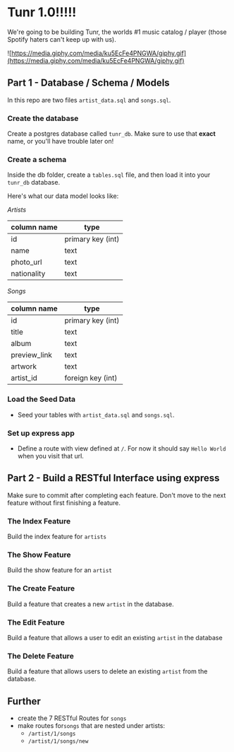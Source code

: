 # Tunr 1.0!!!!!

We're going to be building Tunr, the worlds #1 music catalog / player (those
Spotify haters can't keep up with us).

![https://media.giphy.com/media/ku5EcFe4PNGWA/giphy.gif](https://media.giphy.com/media/ku5EcFe4PNGWA/giphy.gif)

## Part 1 - Database / Schema / Models

In this repo are two files `artist_data.sql` and `songs.sql`.

### Create the database

Create a postgres database called `tunr_db`. Make sure to use that **exact**
name, or you'll have trouble later on!

### Create a schema

Inside the db folder, create a `tables.sql` file, and then load it into your
`tunr_db` database.

Here's what our data model looks like:

*Artists*

| column name  | type |
|--------------|------|
| id   | primary key (int) |
| name | text |
| photo_url | text |
| nationality | text |

*Songs*

| column name  | type |
|--------------|------|
|id | primary key (int) |
|title | text |
|album | text |
|preview_link | text |
|artwork | text |
|artist_id | foreign key (int) |


### Load the Seed Data
- Seed your tables with `artist_data.sql` and `songs.sql`.

### Set up express app
- Define a route with view defined at `/`. For now it should say `Hello World` when you visit that url.

## Part 2 - Build a RESTful Interface using express

Make sure to commit after completing each feature. Don't move to the next feature without first finishing a feature.

### The Index Feature

Build the index feature for `artists`

### The Show Feature

Build the show feature for an `artist`

### The Create Feature

Build a feature that creates a new `artist` in the database.

### The Edit Feature

Build a feature that allows a user to edit an existing `artist` in the database

### The Delete Feature

Build a feature that allows users to delete an existing `artist` from the database.

## Further
- create the 7 RESTful Routes for `songs`
- make routes for`songs` that are nested under artists:
  - `/artist/1/songs`
  - `/artist/1/songs/new`
